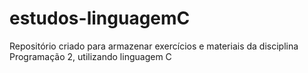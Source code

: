 # estudos-linguagemC
Repositório criado para armazenar exercícios e materiais da disciplina Programação 2, utilizando linguagem C
